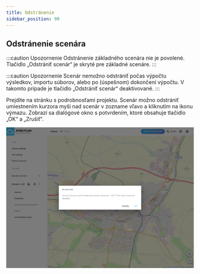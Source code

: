 ```yaml
---
title: Odstránenie
sidebar_position: 99
---
```


## Odstránenie scenára


:::caution Upozornenie
Odstránenie základného scenára nie je povolené. Tlačidlo „Odstrániť scenár“ je skryté pre základné scenáre.
:::

:::caution Upozornenie
Scenár nemožno odstrániť počas výpočtu výsledkov, importu súborov, alebo po (úspešnom) dokončení výpočtu. V takomto prípade je tlačidlo „Odstrániť scenár“ deaktivované.
:::

Prejdite na stránku s podrobnosťami projektu. Scenár možno odstrániť umiestnením kurzora myši nad scenár v zozname vľavo a kliknutím na ikonu výmazu. Zobrazí sa dialógové okno s potvrdením, ktoré obsahuje tlačidlo „OK“ a „Zrušiť“.

![Delete scenario: confirmation dialog](./images/scenario_delete.png)
